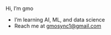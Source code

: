 Hi, I’m gmo
- I’m learning AI, ML, and data science
- Reach me at [gmosync1@gmail.com](mailto:gmosync1@gmail.com)
